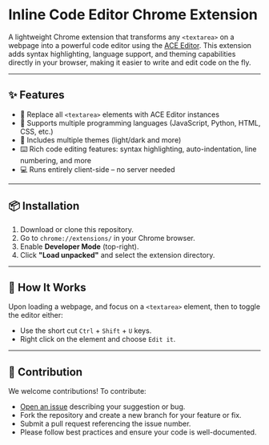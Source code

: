# Inline Code Editor Chrome Extension

A lightweight Chrome extension that transforms any `<textarea>` on a webpage into a powerful code editor using the [ACE Editor](https://ace.c9.io/). This extension adds syntax highlighting, language support, and theming capabilities directly in your browser, making it easier to write and edit code on the fly.

---

## ✨ Features

- 🔧 Replace all `<textarea>` elements with ACE Editor instances
- 🧠 Supports multiple programming languages (JavaScript, Python, HTML, CSS, etc.)
- 🎨 Includes multiple themes (light/dark and more)
- ⌨️ Rich code editing features: syntax highlighting, auto-indentation, line numbering, and more
- 💻 Runs entirely client-side – no server needed

---

## 📦 Installation

1. Download or clone this repository.
2. Go to `chrome://extensions/` in your Chrome browser.
3. Enable **Developer Mode** (top-right).
4. Click **"Load unpacked"** and select the extension directory.

---

## 🔌 How It Works

Upon loading a webpage, and focus on a `<textarea>` element, then to toggle the editor either:
- Use the short cut `Ctrl` + `Shift` + `U` keys.
- Right click on the element and choose `Edit it`.

---

## 🤝 Contribution
We welcome contributions! To contribute:

- [Open an issue](https://github.com/islamElbanna/Inline-Code-Editor/issues) describing your suggestion or bug.
- Fork the repository and create a new branch for your feature or fix.
- Submit a pull request referencing the issue number.
- Please follow best practices and ensure your code is well-documented.
